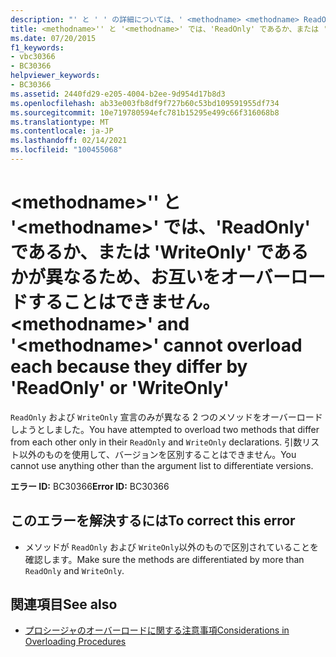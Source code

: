 ```yaml
---
description: "' と ' ' の詳細については、' <methodname> <methodname> ReadOnly ' または ' WriteOnly が異なるため、各をオーバーロードすることはできません。"
title: <methodname>'' と '<methodname>' では、'ReadOnly' であるか、または 'WriteOnly' であるかが異なるため、お互いをオーバーロードすることはできません。
ms.date: 07/20/2015
f1_keywords:
- vbc30366
- BC30366
helpviewer_keywords:
- BC30366
ms.assetid: 2440fd29-e205-4004-b2ee-9d954d17b8d3
ms.openlocfilehash: ab33e003fb8df9f727b60c53bd109591955df734
ms.sourcegitcommit: 10e719780594efc781b15295e499c66f316068b8
ms.translationtype: MT
ms.contentlocale: ja-JP
ms.lasthandoff: 02/14/2021
ms.locfileid: "100455068"
---
```

# <a name="methodname-and-methodname-cannot-overload-each-because-they-differ-by-readonly-or-writeonly"></a><span data-ttu-id="0296b-103">\<methodname>'' と '\<methodname>' では、'ReadOnly' であるか、または 'WriteOnly' であるかが異なるため、お互いをオーバーロードすることはできません。</span><span class="sxs-lookup"><span data-stu-id="0296b-103">\<methodname>' and '\<methodname>' cannot overload each because they differ by 'ReadOnly' or 'WriteOnly'</span></span>

<span data-ttu-id="0296b-104">`ReadOnly` および `WriteOnly` 宣言のみが異なる 2 つのメソッドをオーバーロードしようとしました。</span><span class="sxs-lookup"><span data-stu-id="0296b-104">You have attempted to overload two methods that differ from each other only in their `ReadOnly` and `WriteOnly` declarations.</span></span> <span data-ttu-id="0296b-105">引数リスト以外のものを使用して、バージョンを区別することはできません。</span><span class="sxs-lookup"><span data-stu-id="0296b-105">You cannot use anything other than the argument list to differentiate versions.</span></span>  
  
 <span data-ttu-id="0296b-106">**エラー ID:** BC30366</span><span class="sxs-lookup"><span data-stu-id="0296b-106">**Error ID:** BC30366</span></span>  
  
## <a name="to-correct-this-error"></a><span data-ttu-id="0296b-107">このエラーを解決するには</span><span class="sxs-lookup"><span data-stu-id="0296b-107">To correct this error</span></span>  
  
- <span data-ttu-id="0296b-108">メソッドが `ReadOnly` および `WriteOnly`以外のもので区別されていることを確認します。</span><span class="sxs-lookup"><span data-stu-id="0296b-108">Make sure the methods are differentiated by more than `ReadOnly` and `WriteOnly`.</span></span>  
  
## <a name="see-also"></a><span data-ttu-id="0296b-109">関連項目</span><span class="sxs-lookup"><span data-stu-id="0296b-109">See also</span></span>

- [<span data-ttu-id="0296b-110">プロシージャのオーバーロードに関する注意事項</span><span class="sxs-lookup"><span data-stu-id="0296b-110">Considerations in Overloading Procedures</span></span>](../programming-guide/language-features/procedures/considerations-in-overloading-procedures.md)
